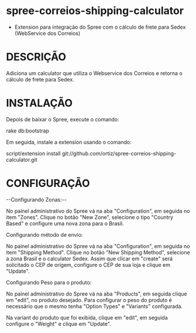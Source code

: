 spree-correios-shipping-calculator
============================
* Extension para integração do Spree com o cálculo de frete para Sedex (WebService dos Correios)

DESCRIÇÃO
=========
Adiciona um calculator que utiliza o Webservice dos Correios e retorna o cálculo de frete para Sedex.

INSTALAÇÃO
==========

Depois de baixar o Spree, execute o comando:

  rake db:bootstrap

Em seguida, instale a extension usando o comando:

  script/extension install git://github.com/ortiz/spree-correios-shipping-calculator.git

CONFIGURAÇÃO
============

--Configurando Zonas:--

No painel administrativo do Spree vá na aba "Configuration", em seguida no item "Zones". Clique no botão "New Zone", selecione o tipo "Country Based" e configure uma nova zona para o Brasil.

Configurando método de envio:

No painel administrativo do Spree vá na aba "Configuration", em seguida no item "Shipping Method". Clique no botão "New Shipping Method", selecione a zona Brasil e o calculator Sedex. Assim que clicar em "create" será solicitado o CEP de origem, configure o CEP de sua loja e clique em "Update".

Configurando Peso para o produto:

No painel administrativo do Spree vá na aba "Products", em seguida clique em "edit", no produto desejado. Para configurar o peso do produto é necessário que o mesmo tenha "Option Types" e "Variants" configurada.

Na variant do produto que foi exibida, clique em "edit", em seguida configure o "Weight" e clique em "Update".